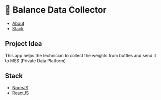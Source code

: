 # 🧪 Balance Data Collector

- [About](#project-idea)
- [Stack](#stack)

## Project Idea

This app helps the technician to collect the weights from bottles and send it to MES (Private Data Platform)

## Stack

-   [NodeJS](https://nodejs.org)
-   [ReactJS](https://reactjs.org)
